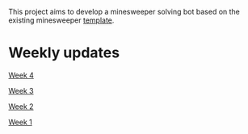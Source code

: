 This project aims to develop a minesweeper solving bot based on the existing minesweeper [template](https://github.com/TiraLabra/minesweeper).

# Weekly updates
[Week 4](https://github.com/SPitkanen/minesweeper/blob/master/documentation/Week-Report4.md)

[Week 3](https://github.com/SPitkanen/minesweeper/blob/master/documentation/Week-Report3.md)

[Week 2](https://github.com/SPitkanen/minesweeper/blob/master/documentation/Week-Report2.md)

[Week 1](https://github.com/SPitkanen/minesweeper/blob/master/documentation/Week-Report1.md)
